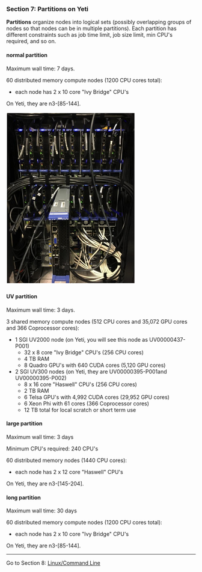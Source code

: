 ### Section 7: Partitions on Yeti

**Partitions** organize nodes into logical sets (possibly overlapping groups of nodes so that nodes can be in multiple partitions). Each partition has different constraints such as job time limit, job size limit, min CPU's required, and so on. 

#### **normal partition** 

Maximum wall time: 7 days. 

60 distributed memory compute nodes (1200 CPU cores total):

- each node has 2 x 10 core "Ivy Bridge" CPU's 

On Yeti, they are n3-[85-144].

![distributed](img/distributed.png)

#### UV partition

Maximum wall time: 3 days.

3 shared memory compute nodes (512 CPU cores and 35,072 GPU cores and 366 Coprocessor cores):

- 1 SGI UV2000 node (on Yeti, you will see this node as UV00000437-P001)
  - 32 x 8 core "Ivy Bridge" CPU's (256 CPU cores)
  - 4 TB RAM
  - 8 Quadro GPU's with 640 CUDA cores (5,120 GPU cores)
- 2 SGI UV300 nodes (on Yeti, they are UV00000395-P001and UV00000395-P002)
  - 8 x 16 core "Haswell" CPU's (256 CPU cores)
  - 2 TB RAM
  - 6 Telsa GPU's with 4,992 CUDA cores (29,952 GPU cores)
  - 6 Xeon Phi with 61 cores (366 Coprocessor cores)
  - 12 TB total for local scratch or short term use

#### **large** partition

Maximum wall time: 3 days

Minimum CPU's required: 240 CPU's

60 distributed memory nodes (1440 CPU cores):

- each node has 2 x 12 core "Haswell" CPU's 

On Yeti, they are n3-[145-204].



#### **long** partition

Maximum wall time: 30 days

60 distributed memory compute nodes (1200 CPU cores total):

- each node has 2 x 10 core "Ivy Bridge" CPU's 

On Yeti, they are n3-[85-144].

------

Go to Section 8: [Linux/Command Line](Linux.md)